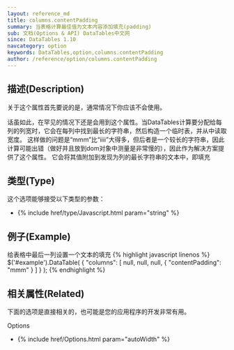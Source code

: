 ```yaml
---
layout: reference_md
title: columns.contentPadding
summary: 当表格计算最佳值为文本内容添加填充(padding)
sub: 文档(Options & API) DataTables中文网
since: DataTables 1.10
navcategory: option
keywords: DataTables,option,columns.contentPadding
author: /reference/option/columns.contentPadding
---
```


## 描述(Description)

关于这个属性首先要说的是，通常情况下你应该不会使用。

话虽如此，在罕见的情况下还是会用到这个属性。当DataTables计算要分配给每列的列宽时，它会在每列中找到最长的字符串，然后构造一个临时表，并从中读取宽度。
这样做的问题是“mmm”比“iiii”大得多，但后者是一个较长的字符串，因此计算可能出错（做好并且放到dom对象中测量是非常慢的），因此作为解决方案提供了这个属性。
它会将其值附加到发现为列的最长字符串的文本中，即填充


## 类型(Type)
这个选项能够接受以下类型的参数：

- {% include href/type/Javascript.html param="string" %}

## 例子(Example)
给表格中最后一列设置一个文本的填充
{% highlight javascript linenos %}
$('#example').DataTable( {
   "columns": [
      null,
      null,
      null,
      { "contentPadding": "mmm" }
    ]
} );
{% endhighlight %}

## 相关属性(Related)
下面的选项是直接相关的，也可能是您的应用程序的开发非常有用。

Options

- {% include href/Options.html param="autoWidth" %}